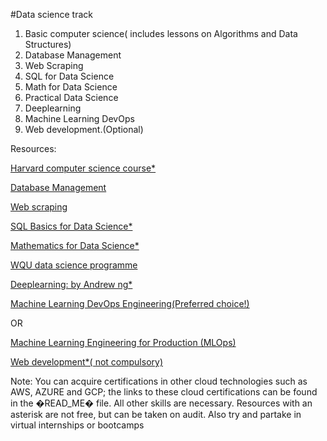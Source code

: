#Data science track

1. Basic computer science( includes lessons on Algorithms and Data Structures)
2. Database Management 
3. Web Scraping
4. SQL for Data Science 
5. Math for Data Science 
6. Practical Data Science 
7. Deeplearning 
8. Machine Learning DevOps
9. Web development.(Optional)


Resources: 

[Harvard computer science course*](https://www.edx.org/course/introduction-computer-science-harvardx-cs50x)

[Database Management](https://www.tutorialspoint.com/dbms/index.htm)

[Web scraping](https://www.tutorialspoint.com/python_web_scraping/python_web_scraping_introduction.htm)

[SQL Basics for Data Science*](https://coursera.org/specializations/learn-sql-basics-data-science)

[Mathematics for Data Science*](https://coursera.org/specializations/mathematics-for-data-science)

[WQU data science programme](https://www.wqu.edu/programs/data-science/)

[Deeplearning: by Andrew ng*](https://coursera.org/specializations/deep-learning)

[Machine Learning DevOps Engineering(Preferred choice!)](https://www.udacity.com/course/machine-learning-dev-ops-engineer-nanodegree--nd0821)

OR

[Machine Learning Engineering for Production (MLOps)](https://coursera.org/specializations/machine-learning-engineering-for-production-mlops)

[Web development*( not compulsory)](https://www.edx.org/course/cs50s-web-programming-with-python-and-javascript)






























Note: You can acquire certifications in other cloud technologies such as AWS, AZURE and GCP; the links to these cloud certifications can be found in the �READ_ME� file. All other skills are necessary. Resources with an asterisk are not free, but can be taken on audit. Also try and partake in virtual internships or bootcamps
